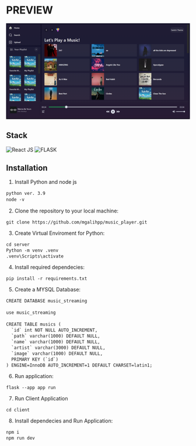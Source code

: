 # PREVIEW

<p align='center'>
    <img src='./docs/preview4.png' alt='preview'>
</p>

## Stack
![React JS](https://img.shields.io/badge/React-20232A?style=for-the-badge&logo=react&logoColor=61DAFB)
![FLASK](https://img.shields.io/badge/Flask-000000?style=for-the-badge&logo=flask&logoColor=white)

## Installation

1. Install Python and node js
```txt
python ver. 3.9
node -v

```

2. Clone the repository to your local machine:
```
git clone https://github.com/mgalihpp/music_player.git
```

3. Create Virtual Enviroment for Python:
```
cd server
Python -m venv .venv
.venv\Scripts\activate
```

4. Install required dependecies:
```
pip install -r requirements.txt
```

5. Create a MYSQL Database:
```
CREATE DATABASE music_streaming

use music_streaming

CREATE TABLE musics (
  `id` int NOT NULL AUTO_INCREMENT,
  `path` varchar(1000) DEFAULT NULL,
  `name` varchar(1000) DEFAULT NULL,
  `artist` varchar(3000) DEFAULT NULL,
  `image` varchar(1000) DEFAULT NULL,
  PRIMARY KEY (`id`)
) ENGINE=InnoDB AUTO_INCREMENT=1 DEFAULT CHARSET=latin1;
```

6. Run application:
```
flask --app app run
```

7. Run Client Application
```
cd client
```

8. Install dependecies and Run Application:
```
npm i
npm run dev
```
